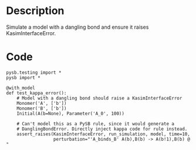 # Description
Simulate a model with a dangling bond and ensure it raises KasimInterfaceError.

# Code
```
pysb.testing import *
pysb import *

@with_model
def test_kappa_error():
    # Model with a dangling bond should raise a KasimInterfaceError
    Monomer('A', ['b'])
    Monomer('B', ['b'])
    Initial(A(b=None), Parameter('A_0', 100))

    # Can't model this as a PySB rule, since it would generate a
    # DanglingBondError. Directly inject kappa code for rule instead.
    assert_raises(KasimInterfaceError, run_simulation, model, time=10,
                  perturbation="'A_binds_B' A(b),B(b) -> A(b!1),B(b) @ "

```
